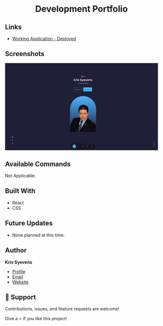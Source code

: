 <h1 align="center"> Development Portfolio  </h1>

## Links

- [Working Application - Deployed](http://syevens.com/)

## Screenshots

![Home Page](repo_utilities/Preview.png)

## Available Commands

Not Applicable.

## Built With

- React
- CSS

## Future Updates

- None planned at this time.

## Author

**Kris Syevens**

- [Profile](https://github.com/Kris-Syevens "Kris Syevens")
- [Email](mailto:kris@syevens.com?subject=Hi "Hi!")
- [Website](http://syevens.com "Welcome")

## 🤝 Support

Contributions, issues, and feature requests are welcome!

Give a ⭐️ if you like this project!
